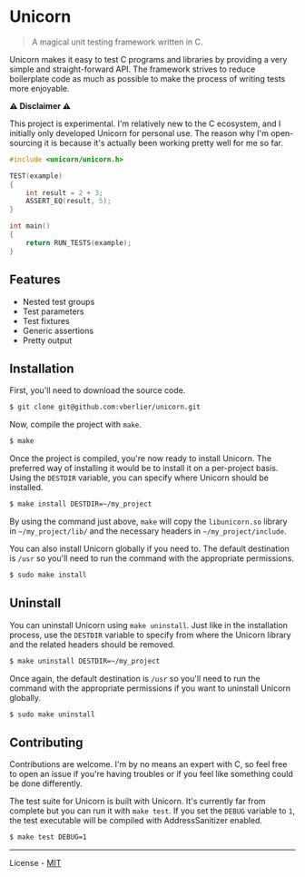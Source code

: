 # Unicorn

> A magical unit testing framework written in C.

Unicorn makes it easy to test C programs and libraries by providing a very simple and straight-forward API. The framework strives to reduce boilerplate code as much as possible to make the process of writing tests more enjoyable.

**:warning: Disclaimer :warning:**

This project is experimental. I'm relatively new to the C ecosystem, and I initially only developed Unicorn for personal use. The reason why I'm open-sourcing it is because it's actually been working pretty well for me so far.

```c
#include <unicorn/unicorn.h>

TEST(example)
{
    int result = 2 + 3;
    ASSERT_EQ(result, 5);
}

int main()
{
    return RUN_TESTS(example);
}
```

## Features

- Nested test groups
- Test parameters
- Test fixtures
- Generic assertions
- Pretty output

## Installation

First, you'll need to download the source code.

```bash
$ git clone git@github.com:vberlier/unicorn.git
```

Now, compile the project with `make`.

```bash
$ make
```

Once the project is compiled, you're now ready to install Unicorn. The preferred way of installing it would be to install it on a per-project basis. Using the `DESTDIR` variable, you can specify where Unicorn should be installed.

```bash
$ make install DESTDIR=~/my_project
```

By using the command just above, `make` will copy the `libunicorn.so` library in `~/my_project/lib/` and the necessary headers in `~/my_project/include`.

You can also install Unicorn globally if you need to. The default destination is `/usr` so you'll need to run the command with the appropriate permissions.

```bash
$ sudo make install
```

## Uninstall

You can uninstall Unicorn using `make uninstall`. Just like in the installation process, use the `DESTDIR` variable to specify from where the Unicorn library and the related headers should be removed.

```bash
$ make uninstall DESTDIR=~/my_project
```

Once again, the default destination is `/usr` so you'll need to run the command with the appropriate permissions if you want to uninstall Unicorn globally.

```bash
$ sudo make uninstall
```

## Contributing

Contributions are welcome. I'm by no means an expert with C, so feel free to open an issue if you're having troubles or if you feel like something could be done differently.

The test suite for Unicorn is built with Unicorn. It's currently far from complete but you can run it with `make test`. If you set the `DEBUG` variable to `1`, the test executable will be compiled with AddressSanitizer enabled.

```bash
$ make test DEBUG=1
```

---

License - [MIT](https://github.com/vberlier/unicorn/blob/master/LICENSE)
